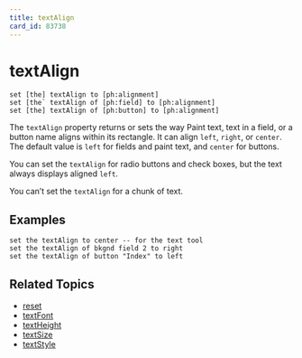 ```yaml
---
title: textAlign
card_id: 83738
---
```


# textAlign

```
set [the] textAlign to [ph:alignment]
set [the` textAlign of [ph:field] to [ph:alignment]
set [the] textAlign of [ph:button] to [ph:alignment]
```

The `textAlign` property returns or sets the way Paint text, text in a field, or a button name aligns within its rectangle. It can align `left`, `right`, or `center`. The default value is `left` for fields and paint text, and `center` for buttons.

You can set the `textAlign` for radio buttons and check boxes, but the text always displays aligned `left`.

You can’t set the `textAlign` for a  chunk of text.

## Examples

```
set the textAlign to center -- for the text tool
set the textAlign of bkgnd field 2 to right
set the textAlign of button "Index" to left
```

## Related Topics

* [reset](/HyperTalkReference/commands/reset)
* [textFont](/HyperTalkReference/properties/textFont)
* [textHeight](/HyperTalkReference/properties/textHeight)
* [textSize](/HyperTalkReference/properties/textSize)
* [textStyle](/HyperTalkReference/properties/textStyle)
